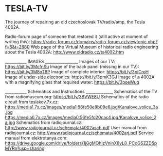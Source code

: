 # TESLA-TV
The journey of repairing an old czechoslovak TV/radio/amp, the Tesla 4002A.

Radio-forum page of someone that restored it (still active at moment of writing this):
          https://radio-forum.cz/domains/radio-forum.cz/viewtopic.php?f=5&t=2680
Web page of the Virtual Museum of historical radio engineering about the Tesla 4002A:
          http://www.oldradio.cz/ts4002.htm


___________  IMAGES  _________________
Images of our TV:
          https://bit.ly/3McfnSu
Image of the back panel (missing in our TV):
          https://bit.ly/3M8oT8P
Image of complete interior:
          https://bit.ly/3piCroH
Image of under-side electronics:
          https://bit.ly/3pmK3GJ
Image of a 4002A with a magnifying glass that required water:
          https://bit.ly/3poeWuq
          
          
___________  Schematics and Instructions  ______________
Schematics of the TV from radiomuseum.org:
          https://bit.ly/3BVWE8U
Schematics of the radio circuit from teslakov.7x.cz:
          https://media1.7x.cz/images/media1:56fe50e8b09e6.jpg/Kanalove_volice_3a.jpg
          https://media0.7x.cz/images/media0:56fe5fd20cac4.jpg/Kanalove_volice_2a.jpg
Schematics from radiojournal.cz:
          http://www.radiojournal.cz/schemata/4002asch.pdf
User manual from radiojournal.cz:
          http://www.radiojournal.cz/schemata/4002arj.pdf
Service manual from elektrotanya.com:
          https://drive.google.com/drive/folders/1jGgMQhIzVninX8vL8_PCoGSZZD5pMYRn?usp=sharing
